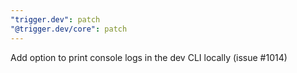 ```yaml
---
"trigger.dev": patch
"@trigger.dev/core": patch
---
```


Add option to print console logs in the dev CLI locally (issue #1014)
